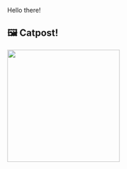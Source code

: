 Hello there!



## 🖼️ Catpost!

<sub>
    <img src="https://cdn2.thecatapi.com/images/kP0Bubcn-.jpg" height="256">
</sub>

